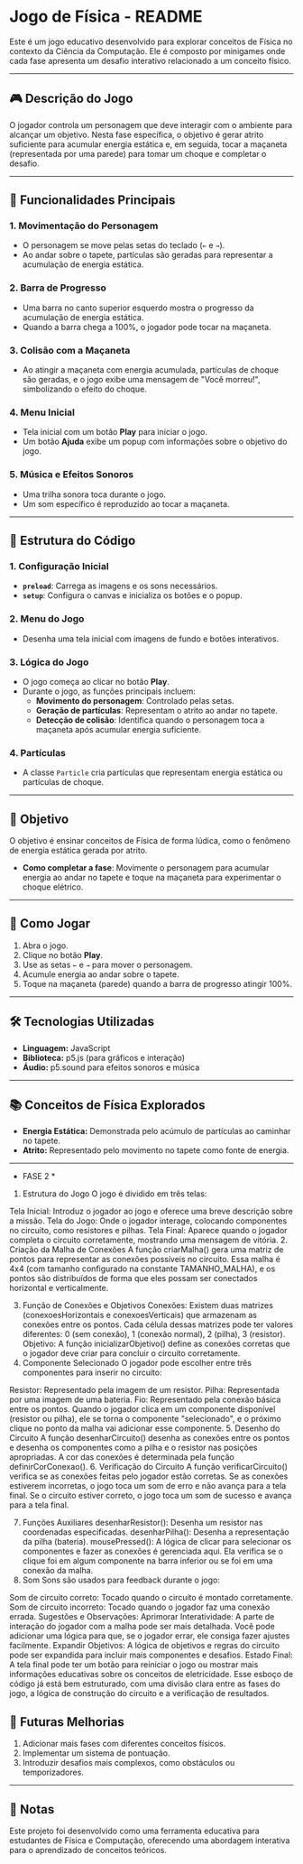# Jogo de Física - README

Este é um jogo educativo desenvolvido para explorar conceitos de Física no contexto da Ciência da Computação. Ele é composto por minigames onde cada fase apresenta um desafio interativo relacionado a um conceito físico.

---

## 🎮 **Descrição do Jogo**

O jogador controla um personagem que deve interagir com o ambiente para alcançar um objetivo. Nesta fase específica, o objetivo é gerar atrito suficiente para acumular energia estática e, em seguida, tocar a maçaneta (representada por uma parede) para tomar um choque e completar o desafio. 

---

## 🚀 **Funcionalidades Principais**

### 1. **Movimentação do Personagem**
- O personagem se move pelas setas do teclado (`←` e `→`).
- Ao andar sobre o tapete, partículas são geradas para representar a acumulação de energia estática.

### 2. **Barra de Progresso**
- Uma barra no canto superior esquerdo mostra o progresso da acumulação de energia estática.
- Quando a barra chega a 100%, o jogador pode tocar na maçaneta.

### 3. **Colisão com a Maçaneta**
- Ao atingir a maçaneta com energia acumulada, partículas de choque são geradas, e o jogo exibe uma mensagem de "Você morreu!", simbolizando o efeito do choque.

### 4. **Menu Inicial**
- Tela inicial com um botão **Play** para iniciar o jogo.
- Um botão **Ajuda** exibe um popup com informações sobre o objetivo do jogo.

### 5. **Música e Efeitos Sonoros**
- Uma trilha sonora toca durante o jogo.
- Um som específico é reproduzido ao tocar a maçaneta.

---

## 📜 **Estrutura do Código**

### **1. Configuração Inicial**
- **`preload`**: Carrega as imagens e os sons necessários.
- **`setup`**: Configura o canvas e inicializa os botões e o popup.

### **2. Menu do Jogo**
- Desenha uma tela inicial com imagens de fundo e botões interativos.

### **3. Lógica do Jogo**
- O jogo começa ao clicar no botão **Play**.
- Durante o jogo, as funções principais incluem:
  - **Movimento do personagem**: Controlado pelas setas.
  - **Geração de partículas**: Representam o atrito ao andar no tapete.
  - **Detecção de colisão**: Identifica quando o personagem toca a maçaneta após acumular energia suficiente.
  
### **4. Partículas**
- A classe `Particle` cria partículas que representam energia estática ou partículas de choque.

---

## 🎯 **Objetivo**

O objetivo é ensinar conceitos de Física de forma lúdica, como o fenômeno de energia estática gerada por atrito. 

- **Como completar a fase**: Movimente o personagem para acumular energia ao andar no tapete e toque na maçaneta para experimentar o choque elétrico.

---

## 📖 **Como Jogar**

1. Abra o jogo.
2. Clique no botão **Play**.
3. Use as setas `←` e `→` para mover o personagem.
4. Acumule energia ao andar sobre o tapete.
5. Toque na maçaneta (parede) quando a barra de progresso atingir 100%.

---

## 🛠 **Tecnologias Utilizadas**

- **Linguagem:** JavaScript
- **Biblioteca:** p5.js (para gráficos e interação)
- **Áudio:** p5.sound para efeitos sonoros e música

---

## 📚 **Conceitos de Física Explorados**

- **Energia Estática:** Demonstrada pelo acúmulo de partículas ao caminhar no tapete.
- **Atrito:** Representado pelo movimento no tapete como fonte de energia.

---

 * FASE 2 * 
1. Estrutura do Jogo
O jogo é dividido em três telas:

Tela Inicial: Introduz o jogador ao jogo e oferece uma breve descrição sobre a missão.
Tela do Jogo: Onde o jogador interage, colocando componentes no circuito, como resistores e pilhas.
Tela Final: Aparece quando o jogador completa o circuito corretamente, mostrando uma mensagem de vitória.
2. Criação da Malha de Conexões
A função criarMalha() gera uma matriz de pontos para representar as conexões possíveis no circuito. Essa malha é 4x4 (com tamanho configurado na constante TAMANHO_MALHA), e os pontos são distribuídos de forma que eles possam ser conectados horizontal e verticalmente.

3. Função de Conexões e Objetivos
Conexões: Existem duas matrizes (conexoesHorizontais e conexoesVerticais) que armazenam as conexões entre os pontos. Cada célula dessas matrizes pode ter valores diferentes:
0 (sem conexão),
1 (conexão normal),
2 (pilha),
3 (resistor).
Objetivo: A função inicializarObjetivo() define as conexões corretas que o jogador deve criar para concluir o circuito corretamente.
4. Componente Selecionado
O jogador pode escolher entre três componentes para inserir no circuito:

Resistor: Representado pela imagem de um resistor.
Pilha: Representada por uma imagem de uma bateria.
Fio: Representado pela conexão básica entre os pontos.
Quando o jogador clica em um componente disponível (resistor ou pilha), ele se torna o componente "selecionado", e o próximo clique no ponto da malha vai adicionar esse componente.
5. Desenho do Circuito
A função desenharCircuito() desenha as conexões entre os pontos e desenha os componentes como a pilha e o resistor nas posições apropriadas. A cor das conexões é determinada pela função definirCorConexao().
6. Verificação do Circuito
A função verificarCircuito() verifica se as conexões feitas pelo jogador estão corretas. Se as conexões estiverem incorretas, o jogo toca um som de erro e não avança para a tela final. Se o circuito estiver correto, o jogo toca um som de sucesso e avança para a tela final.

7. Funções Auxiliares
desenharResistor(): Desenha um resistor nas coordenadas especificadas.
desenharPilha(): Desenha a representação da pilha (bateria).
mousePressed(): A lógica de clicar para selecionar os componentes e fazer as conexões é gerenciada aqui. Ela verifica se o clique foi em algum componente na barra inferior ou se foi em uma conexão da malha.
8. Som
Sons são usados para feedback durante o jogo:

Som de circuito correto: Tocado quando o circuito é montado corretamente.
Som de circuito incorreto: Tocado quando o jogador faz uma conexão errada.
Sugestões e Observações:
Aprimorar Interatividade: A parte de interação do jogador com a malha pode ser mais detalhada. Você pode adicionar uma lógica para que, se o jogador errar, ele consiga fazer ajustes facilmente.
Expandir Objetivos: A lógica de objetivos e regras do circuito pode ser expandida para incluir mais componentes e desafios.
Estado Final: A tela final pode ter um botão para reiniciar o jogo ou mostrar mais informações educativas sobre os conceitos de eletricidade.
Esse esboço de código já está bem estruturado, com uma divisão clara entre as fases do jogo, a lógica de construção do circuito e a verificação de resultados.


## 🔮 **Futuras Melhorias**

1. Adicionar mais fases com diferentes conceitos físicos.
2. Implementar um sistema de pontuação.
3. Introduzir desafios mais complexos, como obstáculos ou temporizadores.

---

## 📝 **Notas**

Este projeto foi desenvolvido como uma ferramenta educativa para estudantes de Física e Computação, oferecendo uma abordagem interativa para o aprendizado de conceitos teóricos.
